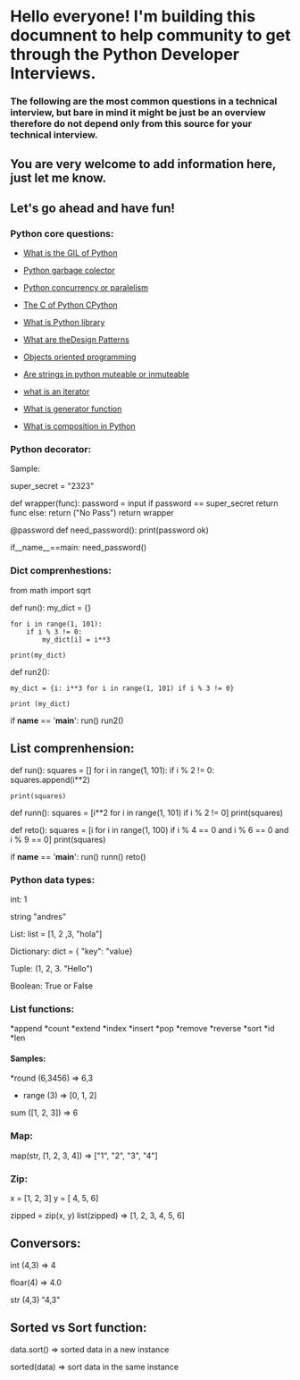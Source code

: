 # Hello everyone! I'm building this documnent to help community to get through the Python Developer Interviews.

### The following are the most common questions in a technical interview, but bare in mind it might be just be an overview therefore do not depend only from this source for your technical interview.

## You are very welcome to add information here, just let me know.

## Let's go ahead and have fun!

### Python core questions:

* [What is the GIL of Python](https://realpython.com/python-gil/)
* [Python garbage colector](https://stackify.com/python-garbage-collection/)
* [Python concurrency or paralelism](https://stackoverflow.com/questions/2150144/is-python-a-serious-option-for-concurrent-programming)

* [The C of Python CPython](https://en.wikipedia.org/wiki/CPython)
* [What is Python library](https://www.mygreatlearning.com/blog/open-source-python-libraries/)

*  [What are theDesign Patterns](https://refactoring.guru/design-patterns)
* [Objects oriented programming](https://realpython.com/python3-object-oriented-programming/)

* [Are strings in python muteable or inmuteable](https://stackoverflow.com/questions/9097994/arent-python-strings-immutable-then-why-does-a-b-work)

* [what is an iterator](https://www.mygreatlearning.com/blog/iterator-in-python/)
* [What is generator function](https://www.tutorialsteacher.com/python/python-generator)
* [What is composition in Python](https://realpython.com/inheritance-composition-python/)

### Python decorator:
Sample:

super_secret = "2323"

def wrapper(func):
    password = input
    if password == super_secret
        return func
    else:
    return ("No Pass")
return wrapper

@password
def need_password():
    print(password ok)

if__name__==main:
need_password()

### Dict comprenhestions:
from math import sqrt

def run():
    my_dict = {}

    for i in range(1, 101):
        if i % 3 != 0:
            my_dict[i] = i**3

    print(my_dict)


def run2():
    
    my_dict = {i: i**3 for i in range(1, 101) if i % 3 != 0}

    print (my_dict)

if __name__ == '__main__':
    run()
    run2()

## List comprenhension:
def run():
    squares = []
    for i in range(1, 101):
        if i % 2 != 0:
            squares.append(i**2)

    print(squares)
def runn():
    squares = [i**2 for i in range(1, 101) if i % 2 != 0]
    print(squares)

def reto():
    squares = [i for i in range(1, 100) if i % 4 == 0 and i % 6 == 0 and i % 9 == 0]
    print(squares)


if __name__ == '__main__':
    run()
    runn()
    reto()
### Python data types: 

int: 1

string "andres"

List:
list = [1, 2 ,3, "hola"]

Dictionary:
dict = { "key": "value}

Tuple:
(1, 2, 3. "Hello")

Boolean:
True or False


### List functions:
*append
*count
*extend
*index
*insert
*pop
*remove
*reverse
*sort
*id
*len

#### Samples:
*round (6,3456)
=>  6,3

* range (3)
=> [0, 1, 2]

sum ([1, 2, 3])
=> 6

### Map:
map(str, [1, 2, 3, 4])
=> ["1", "2", "3", "4"]

### Zip:
x = [1, 2, 3]
y = [ 4, 5, 6]

zipped = zip(x, y)
list(zipped)
=> [1, 2, 3, 4, 5, 6]

## Conversors:
int (4,3)
=> 4

floar(4)
=> 4.0

str (4,3)
"4,3"

## Sorted vs Sort function:
data.sort()
=> sorted data in a new instance

sorted(data)
=> sort data in the same instance

